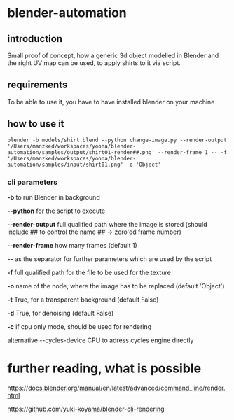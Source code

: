 # blender-automation

## introduction
Small proof of concept, how a generic 3d object modelled in Blender and the right UV map can be used, to apply shirts to it via script.

## requirements
To be able to use it, you have to have installed blender on your machine

## how to use it
```
blender -b models/shirt.blend --python change-image.py --render-output '/Users/manzked/workspaces/yoona/blender-automation/samples/output/shirt01-render##.png' --render-frame 1 -- -f '/Users/manzked/workspaces/yoona/blender-automation/samples/input/shirt01.png' -o 'Object'
```

### cli parameters
**-b** to run Blender in background

**--python** for the script to execute

**--render-output** full qualified path where the image is stored (should include ## to control the name ## -> zero'ed frame number)

**--render-frame** how many frames (default 1)

**--** as the separator for further parameters which are used by the script

**-f** full qualified path for the file to be used for the texture

**-o** name of the node, where the image has to be replaced (default 'Object')

**-t** True, for a transparent background (default False)

**-d** True, for denoising (default False)

**-c** if cpu only mode, should be used for rendering

alternative --cycles-device CPU to adress cycles engine directly

# further reading, what is possible
https://docs.blender.org/manual/en/latest/advanced/command_line/render.html

https://github.com/yuki-koyama/blender-cli-rendering
